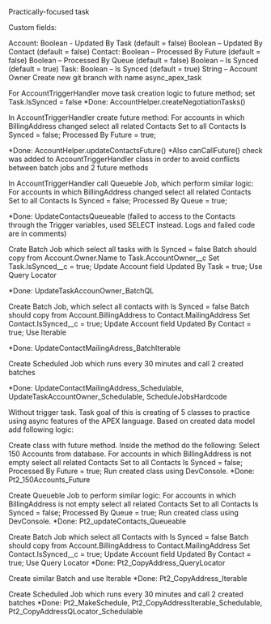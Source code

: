 Practically-focused task

Custom fields:

Account:  Boolean -  Updated By Task (default = false)        Boolean – Updated By Contact (default = false)
Contact:  Boolean – Processed By Future (default = false)     Boolean – Processed By Queue (default = false)       Boolean – Is Synced (default = true)
Task:     Boolean – Is Synced (default = true)                String – Account Owner
Create new git branch with name async_apex_task

For AccountTriggerHandler move task creation logic to future method; set Task.IsSynced = false
*Done: AccountHelper.createNegotiationTasks()

In AccountTriggerHandler create future method:
For accounts in which BillingAddress changed select all related Contacts 
Set to all Contacts Is Synced = false; Processed By Future = true;

*Done: AccountHelper.updateContactsFuture()
*Also canCallFuture() check was added to AccountTriggerHandler class in order to avoid conflicts between batch jobs and 2 future methods

In AccountTriggerHandler call Queueble Job, which perform similar logic:
For accounts in which BillingAddress changed select all related Contacts
Set to all Contacts Is Synced = false; Processed By Queue = true;

*Done: UpdateContactsQueueable (failed to access to the Contacts through the Trigger variables, used SELECT instead. Logs and failed code are in comments) 

Crate Batch Job which select all tasks with  Is Synced = false
Batch should copy from Account.Owner.Name to Task.AccountOwner__c
Set Task.IsSynced__c = true;
Update Account field Updated By Task = true;
Use Query Locator

*Done: UpdateTaskAccounOwner_BatchQL

Create Batch Job, which select all contacts with Is Synced = false
Batch should copy from Account.BillingAddress to Contact.MailingAddress
Set Contact.IsSynced__c = true;
Update Account field Updated By Contact = true;
Use Iterable

*Done: UpdateContactMailingAdress_BatchIterable

Create Scheduled Job which runs every 30 minutes and call 2 created batches

*Done: UpdateContactMailingAddress_Schedulable, UpdateTaskAccountOwner_Schedulable, ScheduleJobsHardcode

Without trigger task.
Task goal of this is creating of 5 classes to practice using async features of the APEX language. Based on created data model add following logic:

Create class with future method. Inside the method do the following:
Select 150 Accounts from database.
For accounts in which BillingAddress is not empty select all related Contacts 
Set to all Contacts Is Synced = false; Processed By Future = true;
Run created class using DevConsole.
*Done: Pt2_150Accounts_Future

Create Queueble Job to perform similar logic:
For accounts in which BillingAddress is not empty select all related Contacts
Set to all Contacts Is Synced = false; Processed By Queue = true;
Run created class using DevConsole.
*Done: Pt2_updateContacts_Queueable

Create Batch Job which select all Сontacts with Is Synced = false
Batch should copy from Account.BillingAddress to Contact.MailingAddress
Set Contact.IsSynced__c = true;
Update Account field Updated By Contact = true;
Use Query Locator
*Done: Pt2_CopyAddress_QueryLocator

Create similar Batch and use Iterable
*Done: Pt2_CopyAddress_Iterable

Create Scheduled Job which runs every 30 minutes and call 2 created batches
*Done: Pt2_MakeSchedule, Pt2_CopyAddressIterable_Schedulable, Pt2_CopyAddressQLocator_Schedulable
